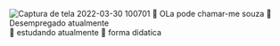 ![Captura de tela 2022-03-30 100701](https://user-images.githubusercontent.com/81639067/161605522-f8ea5f4e-de44-4f0b-a4b8-7b0a85817962.png)
 👋 OLa pode chamar-me souza
 🔭 Desempregado atualmente   
 🌱 estudando atualmente
 💪 forma didatica
 
 

  
 
     
